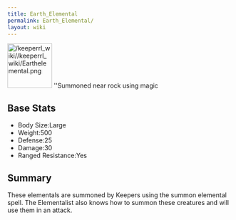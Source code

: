 ```yaml
---
title: Earth_Elemental
permalink: Earth_Elemental/
layout: wiki
---
```


<img src="/keeperrl_wiki//keeperrl_wiki/Earthelemental.png" title="fig:/keeperrl_wiki//keeperrl_wiki/Earthelemental.png" alt="/keeperrl_wiki//keeperrl_wiki/Earthelemental.png" width="100" />
''Summoned near rock using magic

Base Stats
----------

-   Body Size:Large
-   Weight:500
-   Defense:25
-   Damage:30
-   Ranged Resistance:Yes

Summary
-------

These elementals are summoned by Keepers using the summon elemental
spell. The Elementalist also knows how to summon these creatures and
will use them in an attack.

